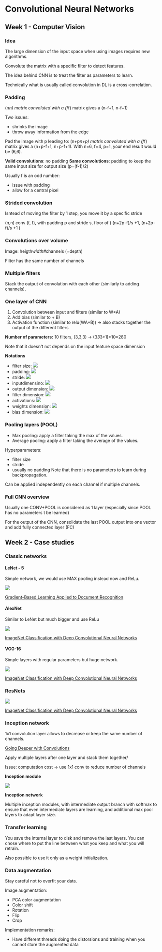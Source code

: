 # Convolutional Neural Networks

## Week 1 - Computer Vision

### Idea

The large dimension of the input space when using images requires new algorithms.

Convolute the matrix with a specific filter to detect features.

The idea behind CNN is to treat the filter as parameters to learn.

Technically what is usually called convolution in DL is a cross-correlation.

### Padding

(n*n) matrix convoluted with a (f*f) matrix gives a (n-f+1, n-f+1)

Two issues:

* shrinks the image
* throw away information from the edge

Pad the image with p leading to: (n+p*n+p) matrix convoluted with a (f*f) matrix gives a (n+p-f+1, n+p-f+1).  With n=6, f=4, p=1, your end result would be (6,6).

**Valid convolutions**: no padding
**Same convolutions**: padding to keep the same input size for output size (p=(f-1)/2)

Usually f is an odd number:

* issue with padding
* allow for a central pixel

### Strided convolution

Isntead of moving the filter by 1 step, you move it by a specific stride

(n,n) conv (f, f), with padding p and stride s, floor of ( (n+2p-f)/s +1, (n+2p-f)/s +1 )

### Convolutions over volume

Image: heigth*width*#channels (=depth)

Filter has the same number of channels

### Multiple filters

Stack the output of convolution with each other (similarly to adding channels).

### One layer of CNN

1. Convolution between input and filters (similar to W*A)
2. Add bias (similar to + B)
3. Activation function (similar to relu(WA+B)) -> also stacks together the output of the different filters

**Number of parameters:** 10 filters, (3,3,3) -> (3*3*3+1)*10=280

Note that it doesn't not depends on the input feature space dimension

**Notations**
* filter size: <img src="https://render.githubusercontent.com/render/math?math=f^{[l]}">
* padding: <img src="https://render.githubusercontent.com/render/math?math=p^{[l]}">
* stride: <img src="https://render.githubusercontent.com/render/math?math=s^{[l]}">
* inputdimensino: <img src="https://render.githubusercontent.com/render/math?math=n_H^{[l-1]}*n_W^{[l-1]}*n_C^{[l-1]}">
* output dimension: <img src="https://render.githubusercontent.com/render/math?math=n_H^{[l]}*n_W^{[l]}*n_C^{[l]}">
* filter dimension: <img src="https://render.githubusercontent.com/render/math?math=$f^{[l]}*f^{[l]}*n_C^{[l*1]}$">
* activations: <img src="https://render.githubusercontent.com/render/math?math=$a^{[l]} (n_H^{[l]}, n_W^{[l]}, n_C^{[l]})$">
* weights dimension: <img src="https://render.githubusercontent.com/render/math?math=$(f^{[l]}*f^{[l]}*n_C^{[l-1]})*n_C^{[l]}$">
* bias dimension: <img src="https://render.githubusercontent.com/render/math?math=$n_C^{[l]}$">

### Pooling layers (POOL)

* Max pooling: apply a filter taking the max of the values. 
* Average pooling: apply a filter taking the average of the values. 

Hyperparameters:

* filter size
* stride
* usually no padding
Note that there is no parameters to learn during backpropagation.

Can be applied independently on each channel if multiple channels.

### Full CNN overview

Usually one CONV+POOL is considered as 1 layer (especially since POOL has no parameters t be learned)

For the output of the CNN, consolidate the last POOL output into one vector and add fully connected layer (FC)

## Week 2 - Case studies

### Classic networks
#### LeNet - 5

Simple network, we would use MAX pooling instead now and ReLu.

![](note_images/lenet5.png)

[Gradient-Based Learning Applied to Document Recognition](http://yann.lecun.com/exdb/publis/pdf/lecun-01a.pdf)


#### AlexNet

Similar to LeNet but much bigger and use ReLu

![](note_images/alexnet.png)

[ImageNet Classification with Deep Convolutional Neural Networks](https://papers.nips.cc/paper/4824-imagenet-classification-with-deep-convolutional-neural-networks.pdf)


#### VGG-16

Simple layers with regular parameters but huge network.

![](note_images/vgg16.png)

[ImageNet Classification with Deep Convolutional Neural Networks](https://arxiv.org/pdf/1409.1556.pdf)

### ResNets

![](note_images/resnet.png)

[ImageNet Classification with Deep Convolutional Neural Networks](https://arxiv.org/pdf/1512.03385.pdf)

### Inception network

1x1 convolution layer allows to decrease or keep the same number of channels.

[Going Deeper with Convolutions](https://arxiv.org/pdf/1409.4842.pdf)

Apply multiple layers after one layer and stack them together/

Issue: computation cost -> use 1x1 conv to reduce number of channels

**Inception module**

![](note_images/inception-module.png)

**Inception network**

Multiple inception modules, with intermediate output branch with softmax to ensure that even intermediate layers are learning, and additional max pool layers to adapt layer size.


### Transfer learning

You save the internal layer to disk and remove the last layers. You can chose where to put the line between what you keep and what you will retrain.

Also possible to use it only as a weight initialization.

### Data augmentation

Stay careful not to overfit your data.

Image augmentation:

* PCA color augmentation
* Color shift
* Rotation
* Flip
* Crop

Implementation remarks:

* Have different threads doing the distorsions and training when you cannot store the augmented data
